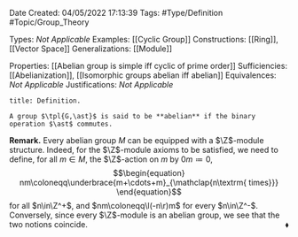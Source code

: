 <div class="topSpace"></div>

Date Created: 04/05/2022 17:13:39
Tags: #Type/Definition #Topic/Group_Theory

Types: _Not Applicable_
Examples: [[Cyclic Group]]
Constructions: [[Ring]], [[Vector Space]]
Generalizations: [[Module]]

Properties: [[Abelian group is simple iff cyclic of prime order]]
Sufficiencies: [[Abelianization]], [[Isomorphic groups abelian iff abelian]]
Equivalences: _Not Applicable_
Justifications: _Not Applicable_

``` ad-Definition
title: Definition.

A group $\tpl{G,\ast}$ is said to be **abelian** if the binary operation $\ast$ commutes.

```

**Remark.** Every abelian group $M$ can be equipped with a $\Z$-module structure. Indeed, for the $\Z$-module axioms to be satisfied, we need to define, for all $m\in M$, the $\Z$-action on $m$ by $0m\coloneqq0$,
$$\begin{equation}
    nm\coloneqq\underbrace{m+\cdots+m}_{\mathclap{n\textrm{ times}}}
\end{equation}$$
for all $n\in\Z^+$, and $nm\coloneqq\l(-n\r)m$ for every $n\in\Z^-$. Conversely, since every $\Z$-module is an abelian group, we see that the two notions coincide.<span style="float:right;">$\blacklozenge$</span>
